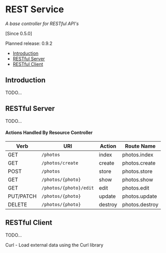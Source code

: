 # REST Service

_A base controller for RESTful API's_

[Since 0.5.0]

Planned release: 0.9.2

- [Introduction](#introduction)
- [RESTful Server](#server)
- [RESTful Client](#client)

<a name="introduction"></a>
## Introduction

TODO...

<a name="server"></a>
## RESTful Server

TODO...

#### Actions Handled By Resource Controller

Verb      | URI                    | Action       | Route Name
----------|------------------------|--------------|---------------------
GET       | `/photos`              | index        | photos.index
GET       | `/photos/create`       | create       | photos.create
POST      | `/photos`              | store        | photos.store
GET       | `/photos/{photo}`      | show         | photos.show
GET       | `/photos/{photo}/edit` | edit         | photos.edit
PUT/PATCH | `/photos/{photo}`      | update       | photos.update
DELETE    | `/photos/{photo}`      | destroy      | photos.destroy

<a name="client"></a>
## RESTful Client

TODO...

Curl - Load external data using the Curl library

